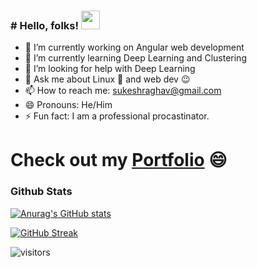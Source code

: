 ### # Hello, folks! <img src="https://raw.githubusercontent.com/MartinHeinz/MartinHeinz/master/wave.gif" width="30px">


<!--
**sukesh02/sukesh02** is a ✨ _special_ ✨ repository because its `README.md` (this file) appears on your GitHub profile.
-->

- 🔭 I’m currently working on Angular web development
- 🌱 I’m currently learning Deep Learning and Clustering
- 🤔 I’m looking for help with Deep Learning
- 💬 Ask me about Linux 🐧 and web dev 😉
- 📫 How to reach me: sukeshraghav@gmail.com
- 😄 Pronouns: He/Him
- ⚡ Fun fact: I am a professional procastinator.

# Check out my [Portfolio](https://sukesh02.github.io) 😄

### <b>Github Stats</b>
[![Anurag's GitHub stats](https://github-readme-stats.vercel.app/api?username=sukesh02&theme=monokai)](https://github.com/anuraghazra/github-readme-stats)

[![GitHub Streak](https://github-readme-streak-stats.herokuapp.com/?user=sukesh02&theme=dark)](https://git.io/streak-stats)

![visitors](https://visitor-badge.laobi.icu/badge?page_id=sukesh02.visitor-badge)
